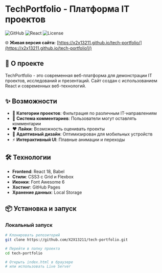 # TechPortfolio - Платформа IT проектов

![GitHub](https://img.shields.io/badge/GitHub-Pages-brightgreen)
![React](https://img.shields.io/badge/React-18.2-blue)
![License](https://img.shields.io/badge/License-MIT-green)

🌐 **Живая версия сайта:** [https://x2x13211.github.io/tech-portfolio/](https://x2x13211.github.io/tech-portfolio1/)

## 🚀 О проекте

TechPortfolio - это современная веб-платформа для демонстрации IT проектов, исследований и презентаций. Сайт создан с использованием React и современных веб-технологий.

## ✨ Возможности

- 📁 **Категории проектов**: Фильтрация по различным IT-направлениям
- 💬 **Система комментариев**: Пользователи могут оставлять комментарии
- ❤️ **Лайки**: Возможность оценивать проекты
- 🎨 **Адаптивный дизайн**: Оптимизирован для мобильных устройств
- ⚡ **Интерактивный UI**: Плавные анимации и переходы

## 🛠️ Технологии

- **Frontend**: React 18, Babel
- **Стили**: CSS3 с Grid и Flexbox
- **Иконки**: Font Awesome 6
- **Хостинг**: GitHub Pages
- **Хранение данных**: Local Storage

## 📦 Установка и запуск

### Локальный запуск
```bash
# Клонировать репозиторий
git clone https://github.com/X2X13211/tech-portfolio.git

# Перейти в папку проекта
cd tech-portfolio

# Открыть index.html в браузере
# или использовать Live Server
